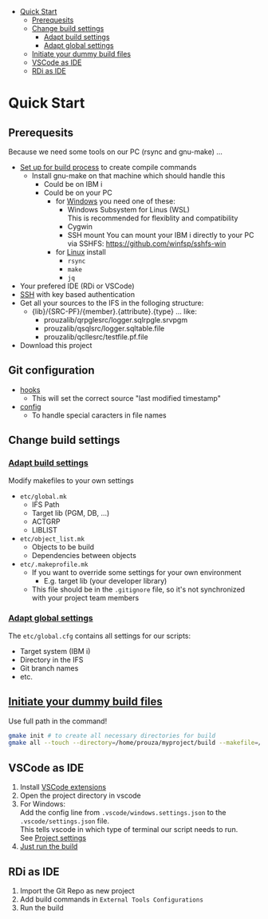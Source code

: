 - [Quick Start](#quick-start)
  - [Prerequesits](#prerequesits)
  - [Change build settings](#change-build-settings)
    - [Adapt build settings](#adapt-build-settings)
    - [Adapt global settings](#adapt-global-settings)
  - [Initiate your dummy build files](#initiate-your-dummy-build-files)
  - [VSCode as IDE](#vscode-as-ide)
  - [RDi as IDE](#rdi-as-ide)


# Quick Start

## Prerequesits

Because we need some tools on our PC (rsync and gnu-make) ...

* [Set up for build process](build_process.md#gnu-make.md) to create compile commands
  * Install gnu-make on that machine which should handle this
    * Could be on IBM i
    * Could be on your PC
      * for [Windows](integration_in_your_ide.md#on-windows) you need one of these:
        * Windows Subsystem for Linus (WSL)<br/>
          This is recommended for flexiblity and compatibility 
        * Cygwin
        * SSH mount
          You can mount your IBM i directly to your PC via SSHFS:
          https://github.com/winfsp/sshfs-win
      * for [Linux](integration_in_your_ide.md#on-linux) install
        * ```rsync```
        * ```make```
        * ```jq```
* Your prefered IDE (RDi or VSCode)
* [SSH](SSH.md#ssh) with key based authentication
* Get all your sources to the IFS in the folloging structure:
  * {lib}/{SRC-PF}/{member}.{attribute}.{type} ... like:
    * prouzalib/qrpglesrc/logger.sqlrpgle.srvpgm
    * prouzalib/qsqlsrc/logger.sqltable.file
    * prouzalib/qcllesrc/testfile.pf.file
* Download this project


## Git configuration

* [hooks](git.md#hooks)
  * This will set the correct source "last modified timestamp"
* [config](git.md#git-config)
  * To handle special caracters in file names


## Change build settings

### [Adapt build settings](build_process.md#set-up-your-build-settings-makefiles)
Modify makefiles to your own settings
   * ```etc/global.mk```
     * IFS Path
     * Target lib (PGM, DB, ...)
     * ACTGRP
     * LIBLIST
   * ```etc/object_list.mk```
     * Objects to be build
     * Dependencies between objects
   * ```etc/.makeprofile.mk```
     * If you want to override some settings for your own environment
       * E.g. target lib (your developer library)
     * This file should be in the ```.gitignore``` file, so it's not synchronized with your project team members

### [Adapt global settings](build_process.md#global-settings)

The ```etc/global.cfg``` contains all settings for our scripts:
* Target system (IBM i)
* Directory in the IFS
* Git branch names
* etc.

## [Initiate your dummy build files](build_process.md#prepare-for-first-build)

Use full path in the command!

```sh
gmake init # to create all necessary directories for build
gmake all --touch --directory=/home/prouza/myproject/build --makefile=/home/prouza/myproject/make/makefile
```

## VSCode as IDE

1. Install [VSCode extensions](integration_in_your_ide.md#vscode-extensions)
2. Open the project directory in vscode
3. For Windows:<br/>
   Add the config line from ```.vscode/windows.settings.json``` to the ```.vscode/settings.json``` file.<br/>
   This tells vscode in which type of terminal our script needs to run.<br/>
   See [Project settings](integration_in_your_ide.md#project-settings)
4. [Just run the build](integration_in_your_ide.md#lets-run-the-build)

## RDi as IDE

1. Import the Git Repo as new project
2. Add build commands in ```External Tools Configurations```
3. Run the build